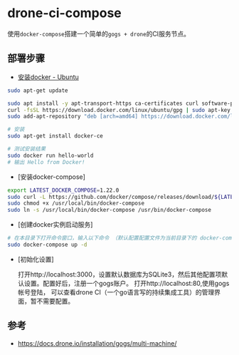 # drone-ci-compose

使用`docker-compose`搭建一个简单的`gogs + drone`的CI服务节点。

## 部署步骤

* [安装docker - Ubuntu](https://docs.docker.com/install/linux/docker-ce/ubuntu/)

```bash
sudo apt-get update

sudo apt install -y apt-transport-https ca-certificates curl software-properties-common
curl -fsSL https://download.docker.com/linux/ubuntu/gpg | sudo apt-key add -
sudo add-apt-repository "deb [arch=amd64] https://download.docker.com/linux/ubuntu $(lsb_release -cs) stable"

# 安装
sudo apt-get install docker-ce

# 测试安装结果
sudo docker run hello-world
# 输出 Hello from Docker!
```


* [安装docker-compose]

```bash
export LATEST_DOCKER_COMPOSE=1.22.0
sudo curl -L https://github.com/docker/compose/releases/download/${LATEST_DOCKER_COMPOSE}/docker-compose-$(uname -s)-$(uname -m) -o /usr/local/bin/docker-compose
sudo chmod +x /usr/local/bin/docker-compose
sudo ln -s /usr/local/bin/docker-compose /usr/bin/docker-compose
```

* [创建docker实例启动服务]

```bash
# 在本目录下打开命令窗口，输入以下命令 （默认配置配置文件为当前目录下的 docker-compose.yml文件
sudo docker-compose up -d
```

* [初始化设置]
  
  打开http://localhost:3000，设置默认数据库为SQLite3，然后其他配置项默认设置。配置好后，注册一个gogs账户。
  打开http://localhost:80,使用gogs帐号登陆， 可以查看drone CI（一个go语言写的持续集成工具）的管理界面，暂不需要配置。


## 参考
* https://docs.drone.io/installation/gogs/multi-machine/
